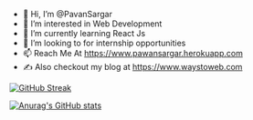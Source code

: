 - 👋 Hi, I’m @PavanSargar
- 👀 I’m interested in Web Development
- 🌱 I’m currently learning React Js
- 💞️ I’m looking to for internship opportunities
- 📫 Reach Me At https://www.pawansargar.herokuapp.com
- ✍ Also checkout my blog at https://www.waystoweb.com

<!---
PavanSargar/PavanSargar is a ✨ special ✨ repository because its `README.md` (this file) appears on your GitHub profile.
You can click the Preview link to take a look at your changes.
--->

[![GitHub Streak](http://github-readme-streak-stats.herokuapp.com?user=PavanSargar&theme=dark)](https://git.io/streak-stats)

[![Anurag's GitHub stats](https://github-readme-stats.vercel.app/api?username=PavanSargar)](https://github.com/PavanSargar/github-readme-stats)
